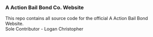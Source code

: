 ### A Action Bail Bond Co. Website

This repo contains all source code for the official A Action Bail Bond Website.  
Sole Contributor - Logan Christopher  